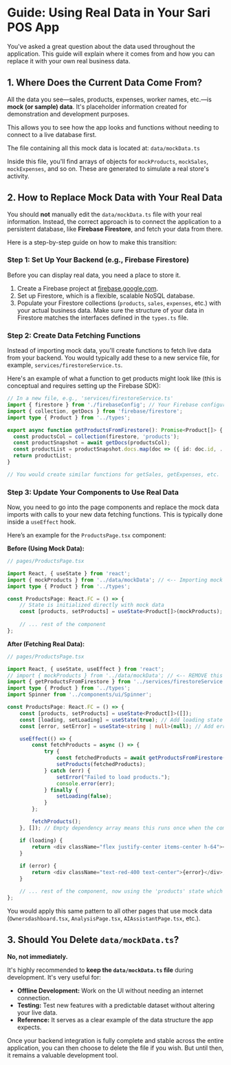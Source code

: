 # Guide: Using Real Data in Your Sari POS App

You've asked a great question about the data used throughout the application. This guide will explain where it comes from and how you can replace it with your own real business data.

## 1. Where Does the Current Data Come From?

All the data you see—sales, products, expenses, worker names, etc.—is **mock (or sample) data**. It's placeholder information created for demonstration and development purposes.

This allows you to see how the app looks and functions without needing to connect to a live database first.

The file containing all this mock data is located at:
`data/mockData.ts`

Inside this file, you'll find arrays of objects for `mockProducts`, `mockSales`, `mockExpenses`, and so on. These are generated to simulate a real store's activity.

## 2. How to Replace Mock Data with Your Real Data

You should **not** manually edit the `data/mockData.ts` file with your real information. Instead, the correct approach is to connect the application to a persistent database, like **Firebase Firestore**, and fetch your data from there.

Here is a step-by-step guide on how to make this transition:

### Step 1: Set Up Your Backend (e.g., Firebase Firestore)

Before you can display real data, you need a place to store it.
1.  Create a Firebase project at [firebase.google.com](https://firebase.google.com/).
2.  Set up Firestore, which is a flexible, scalable NoSQL database.
3.  Populate your Firestore collections (`products`, `sales`, `expenses`, etc.) with your actual business data. Make sure the structure of your data in Firestore matches the interfaces defined in the `types.ts` file.

### Step 2: Create Data Fetching Functions

Instead of importing mock data, you'll create functions to fetch live data from your backend. You would typically add these to a new service file, for example, `services/firestoreService.ts`.

Here's an example of what a function to get products might look like (this is conceptual and requires setting up the Firebase SDK):

```typescript
// In a new file, e.g., 'services/firestoreService.ts'
import { firestore } from './firebaseConfig'; // Your Firebase configuration
import { collection, getDocs } from 'firebase/firestore';
import type { Product } from '../types';

export async function getProductsFromFirestore(): Promise<Product[]> {
  const productsCol = collection(firestore, 'products');
  const productSnapshot = await getDocs(productsCol);
  const productList = productSnapshot.docs.map(doc => ({ id: doc.id, ...doc.data() } as Product));
  return productList;
}

// You would create similar functions for getSales, getExpenses, etc.
```

### Step 3: Update Your Components to Use Real Data

Now, you need to go into the page components and replace the mock data imports with calls to your new data fetching functions. This is typically done inside a `useEffect` hook.

Here’s an example for the `ProductsPage.tsx` component:

**Before (Using Mock Data):**

```typescript
// pages/ProductsPage.tsx

import React, { useState } from 'react';
import { mockProducts } from '../data/mockData'; // <-- Importing mock data
import type { Product } from '../types';

const ProductsPage: React.FC = () => {
    // State is initialized directly with mock data
    const [products, setProducts] = useState<Product[]>(mockProducts); 
    
    // ... rest of the component
};
```

**After (Fetching Real Data):**

```typescript
// pages/ProductsPage.tsx

import React, { useState, useEffect } from 'react';
// import { mockProducts } from '../data/mockData'; // <-- REMOVE this import
import { getProductsFromFirestore } from '../services/firestoreService'; // <-- IMPORT your new function
import type { Product } from '../types';
import Spinner from '../components/ui/Spinner';

const ProductsPage: React.FC = () => {
    const [products, setProducts] = useState<Product[]>([]);
    const [loading, setLoading] = useState(true); // Add loading state
    const [error, setError] = useState<string | null>(null); // Add error state

    useEffect(() => {
        const fetchProducts = async () => {
            try {
                const fetchedProducts = await getProductsFromFirestore();
                setProducts(fetchedProducts);
            } catch (err) {
                setError("Failed to load products.");
                console.error(err);
            } finally {
                setLoading(false);
            }
        };

        fetchProducts();
    }, []); // Empty dependency array means this runs once when the component mounts

    if (loading) {
        return <div className="flex justify-center items-center h-64"><Spinner size="lg" /></div>;
    }
    
    if (error) {
        return <div className="text-red-400 text-center">{error}</div>;
    }

    // ... rest of the component, now using the 'products' state which is filled with real data
};
```

You would apply this same pattern to all other pages that use mock data (`Ownersdashboard.tsx`, `AnalysisPage.tsx`, `AIAssistantPage.tsx`, etc.).

## 3. Should You Delete `data/mockData.ts`?

**No, not immediately.**

It's highly recommended to **keep the `data/mockData.ts` file** during development. It's very useful for:
*   **Offline Development:** Work on the UI without needing an internet connection.
*   **Testing:** Test new features with a predictable dataset without altering your live data.
*   **Reference:** It serves as a clear example of the data structure the app expects.

Once your backend integration is fully complete and stable across the entire application, you can then choose to delete the file if you wish. But until then, it remains a valuable development tool.
